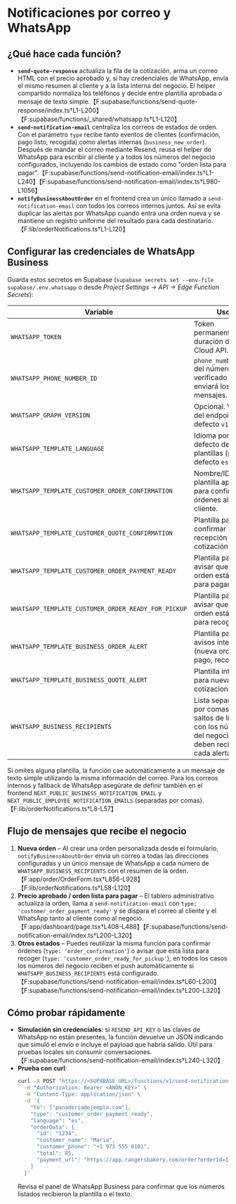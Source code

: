 # Notificaciones por correo y WhatsApp

## ¿Qué hace cada función?
- **`send-quote-response`** actualiza la fila de la cotización, arma un correo HTML con el precio aprobado y, si hay credenciales de WhatsApp, envía el mismo resumen al cliente y a la lista interna del negocio. El helper compartido normaliza los teléfonos y decide entre plantilla aprobada o mensaje de texto simple.【F:supabase/functions/send-quote-response/index.ts†L1-L200】【F:supabase/functions/_shared/whatsapp.ts†L1-L120】
- **`send-notification-email`** centraliza los correos de estados de orden. Con el parámetro `type` recibe tanto eventos de clientes (confirmación, pago listo, recogida) como alertas internas (`business_new_order`). Después de mandar el correo mediante Resend, reusa el helper de WhatsApp para escribir al cliente y a todos los números del negocio configurados, incluyendo los cambios de estado como "orden lista para pagar".【F:supabase/functions/send-notification-email/index.ts†L1-L240】【F:supabase/functions/send-notification-email/index.ts†L980-L1056】
- **`notifyBusinessAboutOrder`** en el frontend crea un único llamado a `send-notification-email` con todos los correos internos juntos. Así se evita duplicar las alertas por WhatsApp cuando entra una orden nueva y se mantiene un registro uniforme del resultado para cada destinatario.【F:lib/orderNotifications.ts†L1-L120】

## Configurar las credenciales de WhatsApp Business
Guarda estos secretos en Supabase (`supabase secrets set --env-file supabase/.env.whatsapp` o desde *Project Settings → API → Edge Function Secrets*):

| Variable | Uso |
| --- | --- |
| `WHATSAPP_TOKEN` | Token permanente/larga duración de la Cloud API. |
| `WHATSAPP_PHONE_NUMBER_ID` | `phone_number_id` del número verificado que enviará los mensajes. |
| `WHATSAPP_GRAPH_VERSION` | Opcional. Versión del endpoint (por defecto `v18.0`). |
| `WHATSAPP_TEMPLATE_LANGUAGE` | Idioma por defecto de las plantillas (por defecto `es`). |
| `WHATSAPP_TEMPLATE_CUSTOMER_ORDER_CONFIRMATION` | Nombre/ID de la plantilla aprobada para confirmar órdenes al cliente. |
| `WHATSAPP_TEMPLATE_CUSTOMER_QUOTE_CONFIRMATION` | Plantilla para confirmar la recepción de una cotización. |
| `WHATSAPP_TEMPLATE_CUSTOMER_ORDER_PAYMENT_READY` | Plantilla para avisar que la orden está lista para pagar. |
| `WHATSAPP_TEMPLATE_CUSTOMER_ORDER_READY_FOR_PICKUP` | Plantilla para avisar que la orden está lista para recoger. |
| `WHATSAPP_TEMPLATE_BUSINESS_ORDER_ALERT` | Plantilla para avisos internos (nueva orden, pago, recogida). |
| `WHATSAPP_TEMPLATE_BUSINESS_QUOTE_ALERT` | Plantilla interna para nuevas cotizaciones. |
| `WHATSAPP_BUSINESS_RECIPIENTS` | Lista separada por comas o saltos de línea con los números del negocio que deben recibir cada alerta. |

Si omites alguna plantilla, la función cae automáticamente a un mensaje de texto simple utilizando la misma información del correo. Para los correos internos y fallback de WhatsApp asegúrate de definir también en el frontend `NEXT_PUBLIC_BUSINESS_NOTIFICATION_EMAIL` y `NEXT_PUBLIC_EMPLOYEE_NOTIFICATION_EMAILS` (separadas por comas).【F:lib/orderNotifications.ts†L8-L57】

## Flujo de mensajes que recibe el negocio
1. **Nueva orden** – Al crear una orden personalizada desde el formulario, `notifyBusinessAboutOrder` envía un correo a todas las direcciones configuradas y un único mensaje de WhatsApp a cada número de `WHATSAPP_BUSINESS_RECIPIENTS` con el resumen de la orden.【F:app/order/OrderForm.tsx†L856-L928】【F:lib/orderNotifications.ts†L58-L120】
2. **Precio aprobado / orden lista para pagar** – El tablero administrativo actualiza la orden, llama a `send-notification-email` con `type: 'customer_order_payment_ready'` y se dispara el correo al cliente y el WhatsApp tanto al cliente como al negocio.【F:app/dashboard/page.tsx†L408-L488】【F:supabase/functions/send-notification-email/index.ts†L200-L320】
3. **Otros estados** – Puedes reutilizar la misma función para confirmar órdenes (`type: 'order_confirmation'`) o avisar que está lista para recoger (`type: 'customer_order_ready_for_pickup'`); en todos los casos los números del negocio reciben el push automáticamente si `WHATSAPP_BUSINESS_RECIPIENTS` está configurado.【F:supabase/functions/send-notification-email/index.ts†L60-L200】【F:supabase/functions/send-notification-email/index.ts†L200-L320】

## Cómo probar rápidamente
- **Simulación sin credenciales**: si `RESEND_API_KEY` o las claves de WhatsApp no están presentes, la función devuelve un JSON indicando que simuló el envío e incluye el payload que habría salido. Útil para pruebas locales sin consumir conversaciones.【F:supabase/functions/send-notification-email/index.ts†L240-L320】
- **Prueba con curl**:
  ```bash
  curl -X POST "https://<SUPABASE_URL>/functions/v1/send-notification-email" \
    -H "Authorization: Bearer <ANON_KEY>" \
    -H "Content-Type: application/json" \
    -d '{
      "to": ["panaderia@ejemplo.com"],
      "type": "customer_order_payment_ready",
      "language": "es",
      "orderData": {
        "id": "1234",
        "customer_name": "Maria",
        "customer_phone": "+1 973 555 0101",
        "total": 85,
        "payment_url": "https://app.rangersbakery.com/order?orderId=1234"
      }
    }'
  ```
  Revisa el panel de WhatsApp Business para confirmar que los números listados recibieron la plantilla o el texto.
